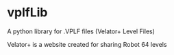 # vplfLib
A python library for .VPLF files (Velator+ Level Files)

Velator+ is a website created for sharing Robot 64 levels
